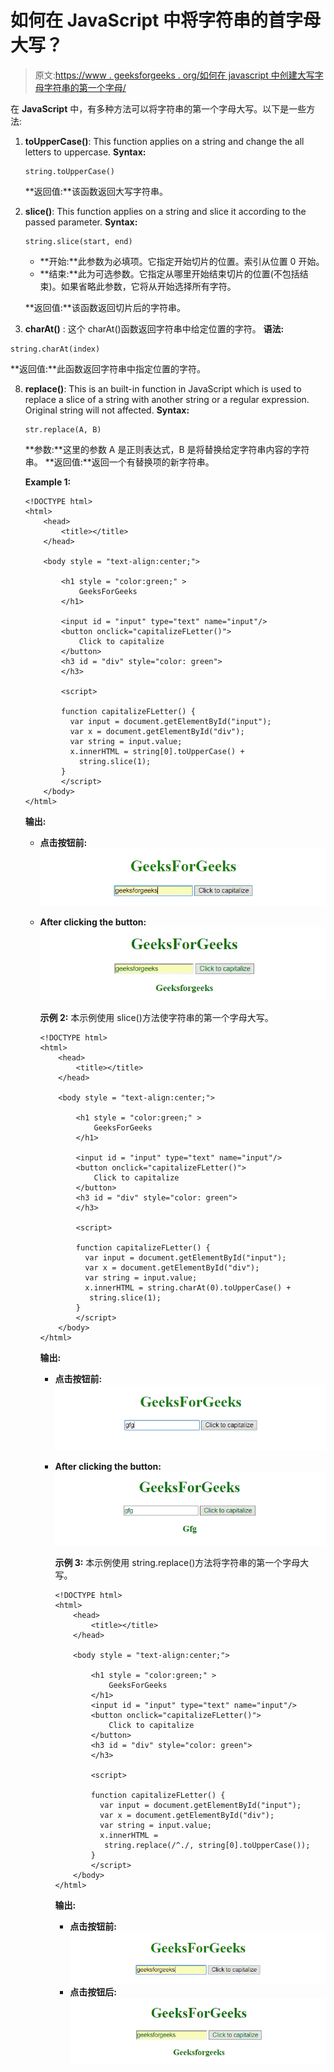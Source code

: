 # 如何在 JavaScript 中将字符串的首字母大写？

> 原文:[https://www . geeksforgeeks . org/如何在 javascript 中创建大写字母字符串的第一个字母/](https://www.geeksforgeeks.org/how-to-make-first-letter-of-a-string-uppercase-in-javascript/)

在 **JavaScript** 中，有多种方法可以将字符串的第一个字母大写。以下是一些方法:

1.  **toUpperCase()**:
    This function applies on a string and change the all letters to uppercase.
    **Syntax:**

    ```
    string.toUpperCase()

    ```

    **返回值:**该函数返回大写字符串。

2.  **slice()**:
    This function applies on a string and slice it according to the passed parameter.
    **Syntax:**

    ```
    string.slice(start, end)

    ```

    *   **开始:**此参数为必填项。它指定开始切片的位置。索引从位置 0 开始。
    *   **结束:**此为可选参数。它指定从哪里开始结束切片的位置(不包括结束)。如果省略此参数，它将从开始选择所有字符。

    **返回值:**该函数返回切片后的字符串。

3.  **charAt()** :
    这个 charAt()函数返回字符串中给定位置的字符。
    **语法:**

```
string.charAt(index)

```

**返回值:**此函数返回字符串中指定位置的字符。

8.  **replace()**:
    This is an built-in function in JavaScript which is used to replace a slice of a string with another string or a regular expression. Original string will not affected.
    **Syntax:**

    ```
    str.replace(A, B)

    ```

    **参数:**这里的参数 A 是正则表达式，B 是将替换给定字符串内容的字符串。
    **返回值:**返回一个有替换项的新字符串。

    **Example 1:**

    ```
    <!DOCTYPE html>  
    <html>  
        <head> 
            <title></title>
        </head> 

        <body style = "text-align:center;">  

            <h1 style = "color:green;" >  
                GeeksForGeeks  
            </h1>  

            <input id = "input" type="text" name="input"/> 
            <button onclick="capitalizeFLetter()"> 
                Click to capitalize
            </button> 
            <h3 id = "div" style="color: green">
            </h3>

            <script> 

            function capitalizeFLetter() {
              var input = document.getElementById("input");
              var x = document.getElementById("div");
              var string = input.value;
              x.innerHTML = string[0].toUpperCase() + 
                string.slice(1);
            }
            </script> 
        </body>  
    </html>
    ```

    **输出:**

    *   **点击按钮前:**
        ![](img/a3145a843b4227d50e7e9335460260ca.png)
    *   **After clicking the button:**
        ![](img/f811ffc062875afacc0aba24d254a199.png)

        **示例 2:** 本示例使用 slice()方法使字符串的第一个字母大写。

        ```
        <!DOCTYPE html>  
        <html>  
            <head> 
                <title></title>
            </head> 

            <body style = "text-align:center;">  

                <h1 style = "color:green;" >  
                    GeeksForGeeks  
                </h1>  

                <input id = "input" type="text" name="input"/> 
                <button onclick="capitalizeFLetter()"> 
                    Click to capitalize
                </button> 
                <h3 id = "div" style="color: green">
                </h3>

                <script> 

                function capitalizeFLetter() {
                  var input = document.getElementById("input");
                  var x = document.getElementById("div");
                  var string = input.value;
                  x.innerHTML = string.charAt(0).toUpperCase() +
                   string.slice(1);
                }
                </script> 
            </body>  
        </html>
        ```

        **输出:**

        *   **点击按钮前:**
            ![](img/21d6fcb564dc57abc37b5d8514a7d3c9.png)
        *   **After clicking the button:**
            ![](img/006139537312b15436a892b0977ccefe.png)

            **示例 3:** 本示例使用 string.replace()方法将字符串的第一个字母大写。

            ```
            <!DOCTYPE html>  
            <html>  
                <head> 
                    <title></title>     
                </head> 

                <body style = "text-align:center;">  

                    <h1 style = "color:green;" >  
                        GeeksForGeeks  
                    </h1>       
                    <input id = "input" type="text" name="input"/> 
                    <button onclick="capitalizeFLetter()"> 
                        Click to capitalize
                    </button> 
                    <h3 id = "div" style="color: green">
                    </h3>

                    <script> 

                    function capitalizeFLetter() {
                      var input = document.getElementById("input");
                      var x = document.getElementById("div");
                      var string = input.value;
                      x.innerHTML = 
                       string.replace(/^./, string[0].toUpperCase());
                    }
                    </script> 
                </body>  
            </html>
            ```

            **输出:**

            *   **点击按钮前:**
                ![](img/a3145a843b4227d50e7e9335460260ca.png)
            *   **点击按钮后:**
                ![](img/f811ffc062875afacc0aba24d254a199.png)